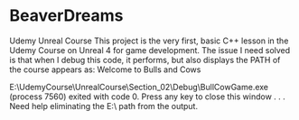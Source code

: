 # BeaverDreams
Udemy Unreal Course
This project is the very first, basic C++ lesson in the Udemy Course on Unreal 4 for game development. The issue I need solved is that when I debug this code, it performs, but also displays the PATH of the course
appears as:
Welcome to Bulls and Cows

E:\UdemyCourse\UnrealCourse\Section_02\Debug\BullCowGame.exe (process 7560) exited with code 0.
Press any key to close this window . . .
Need help eliminating the E:\ path from the output.
